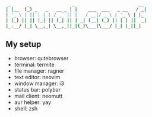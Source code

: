 ```bash
 _      _                _                        __
| |__  (_) _   _   __ _ | |    ___  ___   _ __   / _|
| '_ \ | || | | | / _` || |   / __|/ _ \ | '_ \ | |_
| |_) || || |_| || (_| || | _| (__| (_) || | | ||  _|
|_.__/ |_| \__,_| \__,_||_|(_)\___|\___/ |_| |_||_|
```

## My setup
* browser: qutebrowser
* terminal: termite
* file manager: ragner
* text editor: neovim
* window manager: i3
* status bar: polybar
* mail client: neomutt
* aur helper: yay
* shell: zsh
